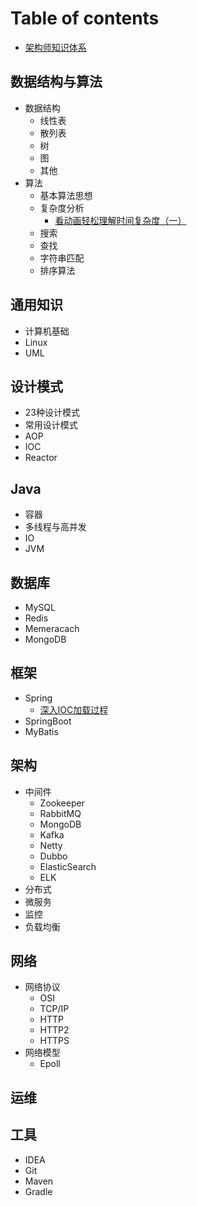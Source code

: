 # Table of contents

* [架构师知识体系](README.md)

## 数据结构与算法

* 数据结构
  * 线性表
  * 散列表
  * 树
  * 图
  * 其他
* 算法
  * 基本算法思想
  * 复杂度分析
    * [看动画轻松理解时间复杂度（一）](数据结构与算法/算法/复杂度/看动画轻松理解时间复杂度（一）.md)
  * 搜索
  * 查找
  * 字符串匹配
  * 排序算法

## 通用知识

* 计算机基础
* Linux
* UML

## 设计模式

* 23种设计模式
* 常用设计模式
* AOP
* IOC
* Reactor

## Java

* 容器
* 多线程与高并发
* IO
* JVM

## 数据库

* MySQL
* Redis
* Memeracach
* MongoDB

## 框架

* Spring
  * [深入IOC加载过程](框架/Spring/深入IOC加载过程.md)
* SpringBoot
* MyBatis

## 架构

* 中间件
  * Zookeeper
  * RabbitMQ
  * MongoDB
  * Kafka
  * Netty
  * Dubbo
  * ElasticSearch
  * ELK
* 分布式
* 微服务
* 监控
* 负载均衡

## 网络

* 网络协议
  * OSI
  * TCP/IP
  * HTTP
  * HTTP2
  * HTTPS
* 网络模型
  * Epoll

## 运维

## 工具

* IDEA
* Git
* Maven
* Gradle